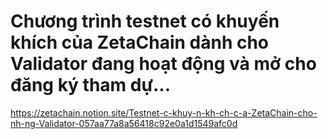 # Chương trình testnet có khuyến khích của ZetaChain dành cho Validator đang hoạt động và mở cho đăng ký tham dự...
https://zetachain.notion.site/Testnet-c-khuy-n-kh-ch-c-a-ZetaChain-cho-nh-ng-Validator-057aa77a8a56418c92e0a1d1549afc0d
